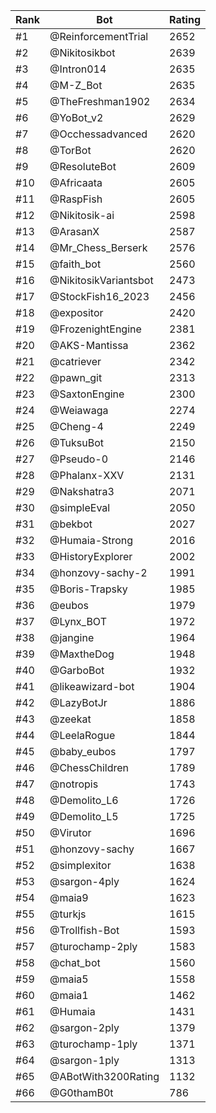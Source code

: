 Rank|Bot|Rating
---|---|---
#1|@ReinforcementTrial|2652
#2|@Nikitosikbot|2639
#3|@Intron014|2635
#4|@M-Z_Bot|2635
#5|@TheFreshman1902|2634
#6|@YoBot_v2|2629
#7|@Occhessadvanced|2620
#8|@TorBot|2620
#9|@ResoluteBot|2609
#10|@Africaata|2605
#11|@RaspFish|2605
#12|@Nikitosik-ai|2598
#13|@ArasanX|2587
#14|@Mr_Chess_Berserk|2576
#15|@faith_bot|2560
#16|@NikitosikVariantsbot|2473
#17|@StockFish16_2023|2456
#18|@expositor|2420
#19|@FrozenightEngine|2381
#20|@AKS-Mantissa|2362
#21|@catriever|2342
#22|@pawn_git|2313
#23|@SaxtonEngine|2300
#24|@Weiawaga|2274
#25|@Cheng-4|2249
#26|@TuksuBot|2150
#27|@Pseudo-0|2146
#28|@Phalanx-XXV|2131
#29|@Nakshatra3|2071
#30|@simpleEval|2050
#31|@bekbot|2027
#32|@Humaia-Strong|2016
#33|@HistoryExplorer|2002
#34|@honzovy-sachy-2|1991
#35|@Boris-Trapsky|1985
#36|@eubos|1979
#37|@Lynx_BOT|1972
#38|@jangine|1964
#39|@MaxtheDog|1948
#40|@GarboBot|1932
#41|@likeawizard-bot|1904
#42|@LazyBotJr|1886
#43|@zeekat|1858
#44|@LeelaRogue|1844
#45|@baby_eubos|1797
#46|@ChessChildren|1789
#47|@notropis|1743
#48|@Demolito_L6|1726
#49|@Demolito_L5|1725
#50|@Virutor|1696
#51|@honzovy-sachy|1667
#52|@simplexitor|1638
#53|@sargon-4ply|1624
#54|@maia9|1623
#55|@turkjs|1615
#56|@Trollfish-Bot|1593
#57|@turochamp-2ply|1583
#58|@chat_bot|1560
#59|@maia5|1558
#60|@maia1|1462
#61|@Humaia|1431
#62|@sargon-2ply|1379
#63|@turochamp-1ply|1371
#64|@sargon-1ply|1313
#65|@ABotWith3200Rating|1132
#66|@G0thamB0t|786
